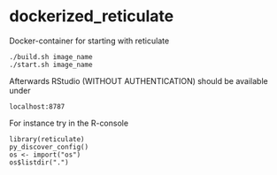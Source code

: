 # dockerized_reticulate
Docker-container for starting with reticulate

	./build.sh image_name
	./start.sh image_name

Afterwards RStudio (WITHOUT AUTHENTICATION) should be available under

	localhost:8787
	
For instance try in the R-console

	library(reticulate)
	py_discover_config()
	os <- import("os")
	os$listdir(".")


